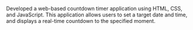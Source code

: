 Developed a web-based countdown timer application using HTML, CSS, and JavaScript. 
This application allows users to set a target date and time, and displays a real-time countdown to the specified moment.
